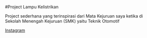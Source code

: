 #Project Lampu Kelistrikan

<p> Project sederhana yang terinspirasi dari Mata Kejuruan saya ketika di Sekolah Menengah Kejuruan (SMK) yaitu Teknik Otomotif </p>

<a href="https://www.instagram.com/amentogu">Instagram</a>